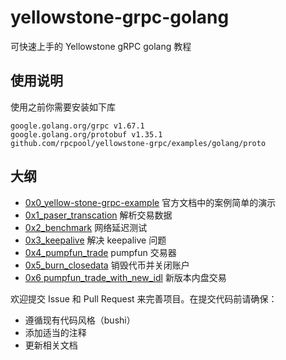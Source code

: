 # yellowstone-grpc-golang
可快速上手的 Yellowstone gRPC  golang 教程

## 使用说明
使用之前你需要安装如下库
```
google.golang.org/grpc v1.67.1  
google.golang.org/protobuf v1.35.1  
github.com/rpcpool/yellowstone-grpc/examples/golang/proto  
```
## 大纲

- [0x0_yellow-stone-grpc-example](./0x0_yellow-stone-grpc-example/readme.md)  官方文档中的案例简单的演示
- [0x1_paser_transcation](./0x1_paser_transcation/readme.md) 解析交易数据
- [0x2_benchmark](./0x2_benchmark/readme.md) 网络延迟测试
- [0x3_keepalive](./0x3_keepalive/readme.md) 解决 keepalive 问题
- [0x4_pumpfun_trade](./0x4_pumpfun_trade/readme.md) pumpfun 交易器
- [0x5_burn_closedata](./0x5_burn_closedata/readme.md) 销毁代币并关闭账户
- [0x6 pumpfun_trade_with_new_idl](./0x6_new_pumpfun_trade/Readme.md) 新版本内盘交易

欢迎提交 Issue 和 Pull Request 来完善项目。在提交代码前请确保：
- 遵循现有代码风格（bushi）
- 添加适当的注释
- 更新相关文档

